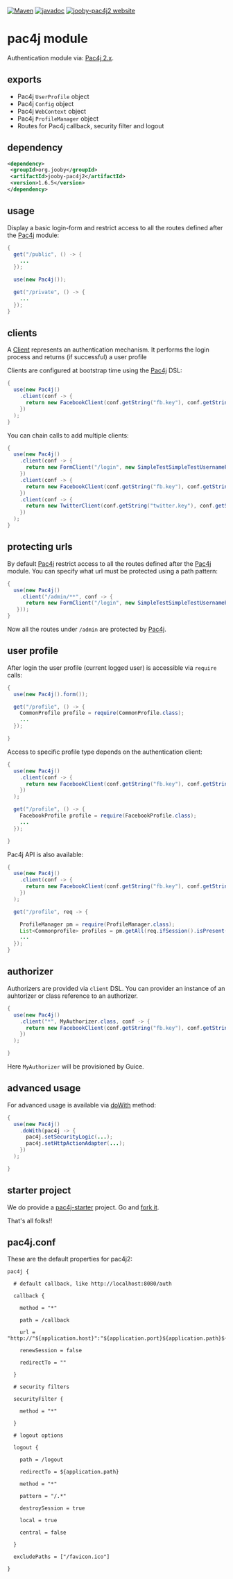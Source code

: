 [![Maven](https://img.shields.io/maven-metadata/v/http/central.maven.org/maven2/org/jooby/jooby-pac4j2/maven-metadata.xml.svg)](http://mvnrepository.com/artifact/org.jooby/jooby-pac4j2/1.6.5)
[![javadoc](https://javadoc.io/badge/org.jooby/jooby-pac4j2.svg)](https://javadoc.io/doc/org.jooby/jooby-pac4j2/1.6.5)
[![jooby-pac4j2 website](https://img.shields.io/badge/jooby-pac4j2-brightgreen.svg)](http://jooby.org/doc/pac4j2)
# pac4j module

Authentication module via: <a href="https://github.com/pac4j/pac4j">Pac4j 2.x</a>.

## exports

* Pac4j `UserProfile` object
* Pac4j `Config` object
* Pac4j `WebContext` object
* Pac4j `ProfileManager` object
* Routes for Pac4j callback, security filter and logout

## dependency

```xml
<dependency>
 <groupId>org.jooby</groupId>
 <artifactId>jooby-pac4j2</artifactId>
 <version>1.6.5</version>
</dependency>
```

## usage

Display a basic login-form and restrict access to all the routes defined after the [Pac4j](/apidocs/org/jooby/pac4j/Pac4j.html) module:

```java
{
  get("/public", () -> {
    ...
  });

  use(new Pac4j());

  get("/private", () -> {
    ...
  });
}
```

## clients

A <a href="http://www.pac4j.org/docs/clients.html">Client</a> represents an authentication mechanism. It performs the login process and returns (if successful) a user profile

Clients are configured at bootstrap time using the [Pac4j](/apidocs/org/jooby/pac4j/Pac4j.html) DSL:

```java
{
  use(new Pac4j()
    .client(conf -> {
      return new FacebookClient(conf.getString("fb.key"), conf.getString("fb.secret"));
    })
  );
}
```

You can chain calls to add multiple clients:

```java
{
  use(new Pac4j()
    .client(conf -> {
      return new FormClient("/login", new SimpleTestSimpleTestUsernamePasswordAuthenticator());
    })
    .client(conf -> {
      return new FacebookClient(conf.getString("fb.key"), conf.getString("fb.secret"));
    })
    .client(conf -> {
      return new TwitterClient(conf.getString("twitter.key"), conf.getString("twitter.secret"));
    })
  );
}
```

## protecting urls

By default [Pac4j](/apidocs/org/jooby/pac4j/Pac4j.html) restrict access to all the routes defined after the [Pac4j](/apidocs/org/jooby/pac4j/Pac4j.html) module. You can specify what url must be protected using a path pattern:

```java
{
  use(new Pac4j()
    .client("/admin/**", conf -> {
      return new FormClient("/login", new SimpleTestSimpleTestUsernamePasswordAuthenticator());
   }));
}
```

Now all the routes under ```/admin``` are protected by [Pac4j](/apidocs/org/jooby/pac4j/Pac4j.html).

## user profile

After login the user profile (current logged user) is accessible via ```require``` calls:

```java
{
  use(new Pac4j().form());

  get("/profile", () -> {
    CommonProfile profile = require(CommonProfile.class);
    ...
  });

}
```

Access to specific profile type depends on the authentication client:

```java
{
  use(new Pac4j()
    .client(conf -> {
      return new FacebookClient(conf.getString("fb.key"), conf.getString("fb.secret"));
    })
  );

  get("/profile", () -> {
    FacebookProfile profile = require(FacebookProfile.class);
    ...
  });

}
```

Pac4j API is also available:

```java
{
  use(new Pac4j()
    .client(conf -> {
      return new FacebookClient(conf.getString("fb.key"), conf.getString("fb.secret"));
    })
  );

  get("/profile", req -> {

    ProfileManager pm = require(ProfileManager.class);
    List<Commonprofile> profiles = pm.getAll(req.ifSession().isPresent());
    ...
  });
}
```

## authorizer

Authorizers are provided via ```client``` DSL. You can provider an instance of an auhtorizer or class reference to an authorizer.

```java
{
  use(new Pac4j()
    .client("*", MyAuthorizer.class, conf -> {
      return new FacebookClient(conf.getString("fb.key"), conf.getString("fb.secret"));
    })
  );

}
```

Here ```MyAuthorizer``` will be provisioned by Guice.

## advanced usage

For advanced usage is available via [doWith](/apidocs/org/jooby/pac4j/Pac4j.html#doWith(--java.util.function.Consumer--)) method:

```java
{
  use(new Pac4j()
    .doWith(pac4j -> {
      pac4j.setSecurityLogic(...);
      pac4j.setHttpActionAdapter(...);
    })
  );

}
```

## starter project

We do provide a [pac4j-starter](https://github.com/jooby-project/pac4j-starter) project. Go and [fork it](https://github.com/jooby-project/pac4j-starter).

That's all folks!!


## pac4j.conf
These are the default properties for pac4j2:

```properties
pac4j {

  # default callback, like http://localhost:8080/auth

  callback {

    method = "*"

    path = /callback

    url = "http://"${application.host}":"${application.port}${application.path}${pac4j.callback.path}

    renewSession = false

    redirectTo = ""

  }

  # security filters

  securityFilter {

    method = "*"

  }

  # logout options

  logout {

    path = /logout

    redirectTo = ${application.path}

    method = "*"

    pattern = "/.*"

    destroySession = true

    local = true

    central = false

  }

  excludePaths = ["/favicon.ico"]

}
```
